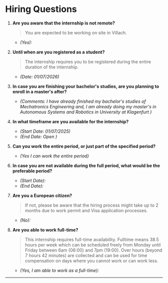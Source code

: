 # Hiring Questions

1. **Are you aware that the internship is not remote?**  
   > You are expected to be working on site in Villach.  
   - *(Yes):*

2. **Until when are you registered as a student?**  
   > The internship requires you to be registered during the entire duration of the internship.  
   - *(Date: 01/07/2026)*

3. **In case you are finishing your bachelor's studies, are you planning to enroll in a master's after?**  
   - *(Comments: I have already finished my bachelor's studies of Mechatronics Engineering and, I am already doing my master's in Autonomous Systems and Robotics in University at Klagenfurt )*

4. **In what timeframe are you available for the internship?**  
   - *(Start Date: 01/07/2025)*  
   - *(End Date: Open )*  

5. **Can you work the entire period, or just part of the specified period?**  
   - *(Yes I can work the entire period)*  

6. **In case you are not available during the full period, what would be the preferable period?**  
   - *(Start Date):*  
   - *(End Date):*  

7. **Are you a European citizen?**  
   > If not, please be aware that the hiring process might take up to 2 months due to work permit and Visa application processes.  
   - *(No):*  

8. **Are you able to work full-time?**  
   > This internship requires full-time availability. Fulltime means 38.5 hours per week which can be scheduled freely from Monday until Friday between 6am (06:00) and 7pm (19:00). Over hours (beyond 7 hours 42 minutes) are collected and can be used for time compensation on days where you cannot work or can work less.
   - *(Yes, I am able to work as a full-time):*
---
